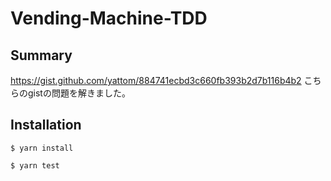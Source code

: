 # Vending-Machine-TDD

## Summary

https://gist.github.com/yattom/884741ecbd3c660fb393b2d7b116b4b2
こちらのgistの問題を解きました。

## Installation

`$ yarn install`

`$ yarn test`
